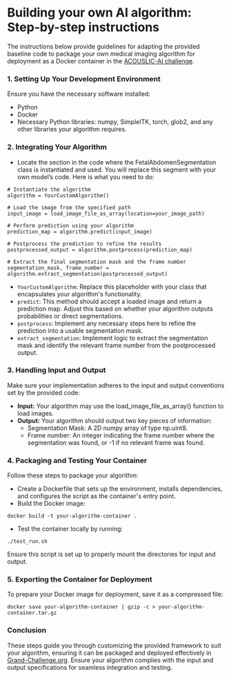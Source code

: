 # Building your own AI algorithm: Step-by-step instructions
The instructions below provide guidelines for adapting the provided baseline code to package your own medical imaging algorithm for deployment as a Docker container in the [ACOUSLIC-AI challenge](https://acouslic-ai.grand-challenge.org/).

### 1. Setting Up Your Development Environment
Ensure you have the necessary software installed:
- Python 
- Docker
- Necessary Python libraries: numpy, SimpleITK, torch, glob2, and any other libraries your algorithm requires.

### 2. Integrating Your Algorithm
- Locate the section in the code where the FetalAbdomenSegmentation class is instantiated and used. You will replace this segment with your own model’s code. Here is what you need to do:
```
# Instantiate the algorithm
algorithm = YourCustomAlgorithm()

# Load the image from the specified path
input_image = load_image_file_as_array(location=your_image_path)

# Perform prediction using your algorithm
prediction_map = algorithm.predict(input_image)

# Postprocess the prediction to refine the results
postprocessed_output = algorithm.postprocess(prediction_map)

# Extract the final segmentation mask and the frame number
segmentation_mask, frame_number = algorithm.extract_segmentation(postprocessed_output)
```
- `YourCustomAlgorithm`: Replace this placeholder with your class that encapsulates your algorithm's functionality.
- `predict`: This method should accept a loaded image and return a prediction map. Adjust this based on whether your algorithm outputs probabilities or direct segmentations.
- `postprocess`: Implement any necessary steps here to refine the prediction into a usable segmentation mask.
- `extract_segmentation`: Implement logic to extract the segmentation mask and identify the relevant frame number from the postprocessed output.

### 3. Handling Input and Output
Make sure your implementation adheres to the input and output conventions set by the provided code:
- **Input:** Your algorithm may use the load_image_file_as_array() function to load images.
- **Output:** Your algorithm should output two key pieces of information:
  - Segmentation Mask: A 2D numpy array of type np.uint8.
  - Frame number: An integer indicating the frame number where the segmentation was found, or -1 if no relevant frame was found.

### 4. Packaging and Testing Your Container
Follow these steps to package your algorithm:
- Create a Dockerfile that sets up the environment, installs dependencies, and configures the script as the container's entry point.
- Build the Docker image:
```
docker build -t your-algorithm-container .
```
- Test the container locally by running:
```
./test_run.sh
```
Ensure this script is set up to properly mount the directories for input and output.

### 5. Exporting the Container for Deployment
To prepare your Docker image for deployment, save it as a compressed file:
```
docker save your-algorithm-container | gzip -c > your-algorithm-container.tar.gz
```

### Conclusion
These steps guide you through customizing the provided framework to suit your algorithm, ensuring it can be packaged and deployed effectively in [Grand-Challenge.org](https://acouslic-ai.grand-challenge.org/). Ensure your algorithm complies with the input and output specifications for seamless integration and testing.
